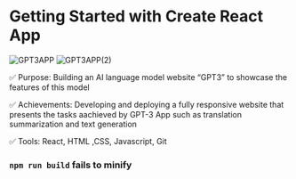 # Getting Started with Create React App

![GPT3APP](https://github.com/Assiar1/GPT3APP/assets/115417838/9b2299f0-6620-4909-b77c-7749a3c1dbce)
![GPT3APP(2)](https://github.com/Assiar1/GPT3APP/assets/115417838/844b2a19-cc09-40f3-8d78-db05756bc012)

✅ Purpose: Building an AI language model website “GPT3” to showcase the features of this model

✅ Achievements: Developing and deploying a fully responsive website that presents the tasks aachieved by GPT-3 App such as  translation summarization and text
generation

✅ Tools: React, HTML ,CSS, Javascript, Git

### `npm run build` fails to minify


